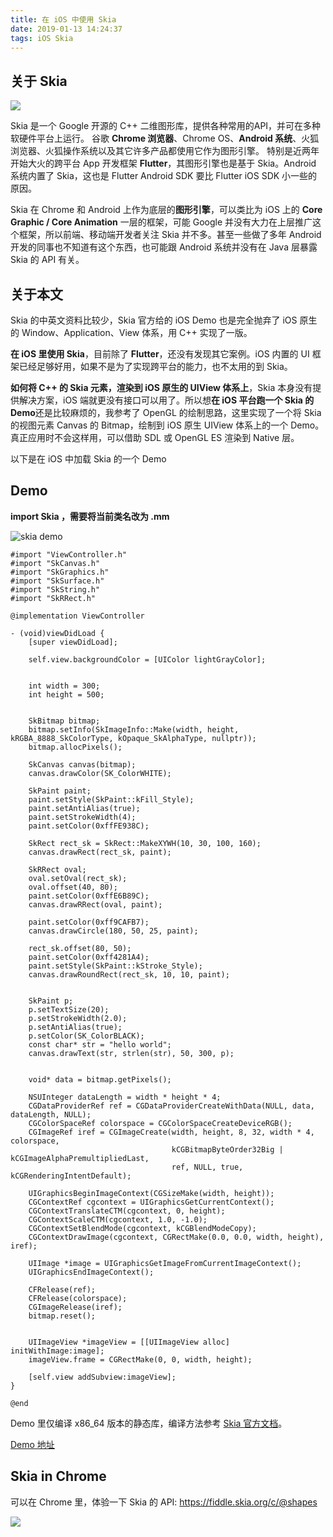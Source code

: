 ```yaml
---
title: 在 iOS 中使用 Skia
date: 2019-01-13 14:24:37
tags: iOS Skia
---
```


## 关于 Skia

![](https://upload-images.jianshu.io/upload_images/332029-c476f74449914230.png?imageMogr2/auto-orient/strip%7CimageView2/2/w/1240)

Skia 是一个 Google 开源的 C++ 二维图形库，提供各种常用的API，并可在多种软硬件平台上运行。
谷歌 **Chrome 浏览器**、Chrome OS、**Android 系统**、火狐浏览器、火狐操作系统以及其它许多产品都使用它作为图形引擎。
特别是近两年开始大火的跨平台 App 开发框架 **Flutter**，其图形引擎也是基于 Skia。Android 系统内置了 Skia，这也是 Flutter Android SDK 要比 Flutter iOS SDK 小一些的原因。

Skia 在 Chrome 和 Android 上作为底层的**图形引擎**，可以类比为 iOS 上的 **Core Graphic / Core Animation** 一层的框架，可能 Google 并没有大力在上层推广这个框架，所以前端、移动端开发者关注 Skia 并不多。甚至一些做了多年 Android 开发的同事也不知道有这个东西，也可能跟 Android 系统并没有在 Java 层暴露 Skia 的 API 有关。

## 关于本文

Skia 的中英文资料比较少，Skia 官方给的 iOS Demo 也是完全抛弃了 iOS 原生的 Window、Application、View 体系，用 C++ 实现了一版。

**在 iOS 里使用 Skia**，目前除了 **Flutter**，还没有发现其它案例。iOS 内置的 UI 框架已经足够好用，如果不是为了实现跨平台的能力，也不太用的到 Skia。

**如何将 C++ 的 Skia 元素，渲染到 iOS 原生的 UIView 体系上**，Skia 本身没有提供解决方案，iOS 端就更没有接口可以用了。所以想**在 iOS 平台跑一个 Skia 的 Demo**还是比较麻烦的，我参考了 OpenGL 的绘制思路，这里实现了一个将 Skia 的视图元素 Canvas 的 Bitmap，绘制到 iOS 原生 UIView 体系上的一个 Demo。真正应用时不会这样用，可以借助 SDL 或 OpenGL ES 渲染到 Native 层。

以下是在 iOS 中加载 Skia 的一个 Demo

## Demo

**import Skia ，需要将当前类名改为 .mm**

![skia demo](https://upload-images.jianshu.io/upload_images/332029-c0209f0167058cae.png?imageMogr2/auto-orient/strip%7CimageView2/2/w/1240)


```
#import "ViewController.h"
#import "SkCanvas.h"
#import "SkGraphics.h"
#import "SkSurface.h"
#import "SkString.h"
#import "SkRRect.h"

@implementation ViewController

- (void)viewDidLoad {
    [super viewDidLoad];

    self.view.backgroundColor = [UIColor lightGrayColor];
    
    
    int width = 300;
    int height = 500;
    
    
    SkBitmap bitmap;
    bitmap.setInfo(SkImageInfo::Make(width, height, kRGBA_8888_SkColorType, kOpaque_SkAlphaType, nullptr));
    bitmap.allocPixels();
    
    SkCanvas canvas(bitmap);
    canvas.drawColor(SK_ColorWHITE);
    
    SkPaint paint;
    paint.setStyle(SkPaint::kFill_Style);
    paint.setAntiAlias(true);
    paint.setStrokeWidth(4);
    paint.setColor(0xffFE938C);
    
    SkRect rect_sk = SkRect::MakeXYWH(10, 30, 100, 160);
    canvas.drawRect(rect_sk, paint);
    
    SkRRect oval;
    oval.setOval(rect_sk);
    oval.offset(40, 80);
    paint.setColor(0xffE6B89C);
    canvas.drawRRect(oval, paint);
    
    paint.setColor(0xff9CAFB7);
    canvas.drawCircle(180, 50, 25, paint);
    
    rect_sk.offset(80, 50);
    paint.setColor(0xff4281A4);
    paint.setStyle(SkPaint::kStroke_Style);
    canvas.drawRoundRect(rect_sk, 10, 10, paint);
    
    
    SkPaint p;
    p.setTextSize(20);
    p.setStrokeWidth(2.0);
    p.setAntiAlias(true);
    p.setColor(SK_ColorBLACK);
    const char* str = "hello world";
    canvas.drawText(str, strlen(str), 50, 300, p);
    
    
    void* data = bitmap.getPixels();
    
    NSUInteger dataLength = width * height * 4;
    CGDataProviderRef ref = CGDataProviderCreateWithData(NULL, data, dataLength, NULL);
    CGColorSpaceRef colorspace = CGColorSpaceCreateDeviceRGB();
    CGImageRef iref = CGImageCreate(width, height, 8, 32, width * 4, colorspace,
                                    kCGBitmapByteOrder32Big | kCGImageAlphaPremultipliedLast,
                                    ref, NULL, true, kCGRenderingIntentDefault);
    
    UIGraphicsBeginImageContext(CGSizeMake(width, height));
    CGContextRef cgcontext = UIGraphicsGetCurrentContext();
    CGContextTranslateCTM(cgcontext, 0, height);
    CGContextScaleCTM(cgcontext, 1.0, -1.0);
    CGContextSetBlendMode(cgcontext, kCGBlendModeCopy);
    CGContextDrawImage(cgcontext, CGRectMake(0.0, 0.0, width, height), iref);
    
    UIImage *image = UIGraphicsGetImageFromCurrentImageContext();
    UIGraphicsEndImageContext();
    
    CFRelease(ref);
    CFRelease(colorspace);
    CGImageRelease(iref);
    bitmap.reset();
    
    
    UIImageView *imageView = [[UIImageView alloc] initWithImage:image];
    imageView.frame = CGRectMake(0, 0, width, height);
    
    [self.view addSubview:imageView];
}

@end
```

Demo 里仅编译 x86_64 版本的静态库，编译方法参考 [Skia 官方文档](https://skia.org/index_zh)。

[Demo 地址](https://github.com/yehot/Skia-iOS-Demo)

## Skia in Chrome

 可以在 Chrome 里，体验一下 Skia 的 API: 
 https://fiddle.skia.org/c/@shapes

![](https://upload-images.jianshu.io/upload_images/332029-a2754878e10bf808.png?imageMogr2/auto-orient/strip%7CimageView2/2/w/1240)
